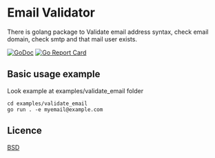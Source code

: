 # Email Validator

There is golang package to Validate email address syntax, check email domain, check smtp and that mail user exists.

[![GoDoc](https://godoc.org/github.com/kirill-scherba/checkemail?status.svg)](https://godoc.org/github.com/kirill-scherba/checkemail/)
[![Go Report Card](https://goreportcard.com/badge/github.com/kirill-scherba/checkemail)](https://goreportcard.com/report/github.com/kirill-scherba/checkemail)

## Basic usage example

Look example at examples/validate_email folder

    cd examples/validate_email
    go run . -e myemail@example.com

## Licence

[BSD](LICENSE)
